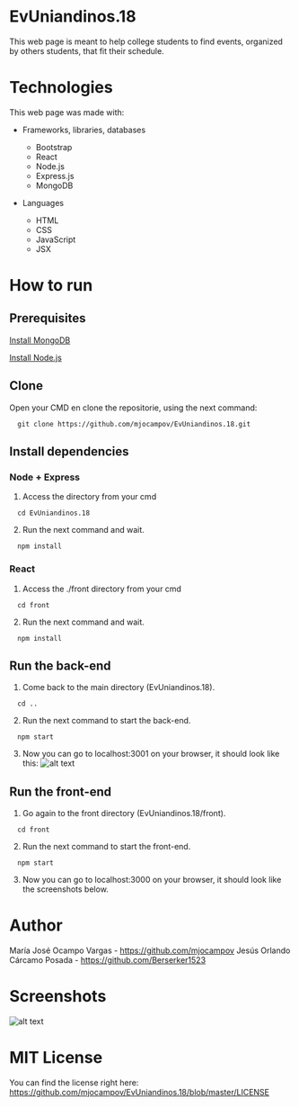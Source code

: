 # EvUniandinos.18
This web page is meant to help college students to find events, organized by others students, that fit their schedule.
# Technologies
This web page was made with:
* Frameworks, libraries, databases
  * Bootstrap
  * React
  * Node.js
  * Express.js
  * MongoDB
  
* Languages
  * HTML 
  * CSS 
  * JavaScript
  * JSX
# How to run
## Prerequisites
[Install MongoDB](https://docs.mongodb.com/manual/installation/)

[Install Node.js](https://nodejs.org/es/download/)

## Clone
Open your CMD en clone the repositorie, using the next command:
```
  git clone https://github.com/mjocampov/EvUniandinos.18.git 
```

## Install dependencies
### Node + Express
1. Access the directory from your cmd
```
  cd EvUniandinos.18
```
2. Run the next command and wait.
```
  npm install
```
### React
1. Access the ./front directory from your cmd
```
  cd front
```
2. Run the next command and wait.
```
  npm install
```

## Run the back-end
1. Come back to the main directory (EvUniandinos.18).
```
  cd ..
```
2. Run the next command to start the back-end.
```
  npm start
```
3. Now you can go to localhost:3001 on your browser, it should look like this:
![alt text](https://66.media.tumblr.com/57f6a50f2fe4b9b2d7d52cc4c2064bcd/tumblr_pxv2y5ZcPY1srjdm2o1_540.png)

## Run the front-end
1. Go again to the front directory (EvUniandinos.18/front).
```
  cd front
```
2. Run the next command to start the front-end.
```
  npm start
```
3. Now you can go to localhost:3000 on your browser, it should look like the screenshots below.

# Author
María José Ocampo Vargas - https://github.com/mjocampov
Jesús Orlando Cárcamo Posada - https://github.com/Berserker1523
# Screenshots
![alt text](https://i.imgur.com/no1y2fC.png)
# MIT License
You can find the license right here: https://github.com/mjocampov/EvUniandinos.18/blob/master/LICENSE
